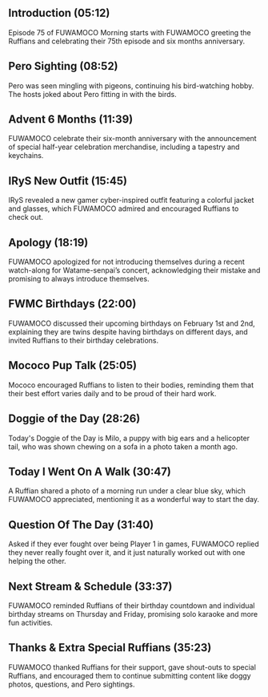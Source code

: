 ## Introduction (05:12)

Episode 75 of FUWAMOCO Morning starts with FUWAMOCO greeting the Ruffians and celebrating their 75th episode and six months anniversary.

## Pero Sighting (08:52)

Pero was seen mingling with pigeons, continuing his bird-watching hobby. The hosts joked about Pero fitting in with the birds.

## Advent 6 Months (11:39)

FUWAMOCO celebrate their six-month anniversary with the announcement of special half-year celebration merchandise, including a tapestry and keychains.

## IRyS New Outfit (15:45)

IRyS revealed a new gamer cyber-inspired outfit featuring a colorful jacket and glasses, which FUWAMOCO admired and encouraged Ruffians to check out.

## Apology (18:19)

FUWAMOCO apologized for not introducing themselves during a recent watch-along for Watame-senpai’s concert, acknowledging their mistake and promising to always introduce themselves.

## FWMC Birthdays (22:00)

FUWAMOCO discussed their upcoming birthdays on February 1st and 2nd, explaining they are twins despite having birthdays on different days, and invited Ruffians to their birthday celebrations.

## Mococo Pup Talk (25:05)

Mococo encouraged Ruffians to listen to their bodies, reminding them that their best effort varies daily and to be proud of their hard work.

## Doggie of the Day (28:26)

Today's Doggie of the Day is Milo, a puppy with big ears and a helicopter tail, who was shown chewing on a sofa in a photo taken a month ago.

## Today I Went On A Walk (30:47)

A Ruffian shared a photo of a morning run under a clear blue sky, which FUWAMOCO appreciated, mentioning it as a wonderful way to start the day.

## Question Of The Day (31:40)

Asked if they ever fought over being Player 1 in games, FUWAMOCO replied they never really fought over it, and it just naturally worked out with one helping the other.

## Next Stream & Schedule (33:37)

FUWAMOCO reminded Ruffians of their birthday countdown and individual birthday streams on Thursday and Friday, promising solo karaoke and more fun activities.

## Thanks & Extra Special Ruffians (35:23)

FUWAMOCO thanked Ruffians for their support, gave shout-outs to special Ruffians, and encouraged them to continue submitting content like doggy photos, questions, and Pero sightings.
